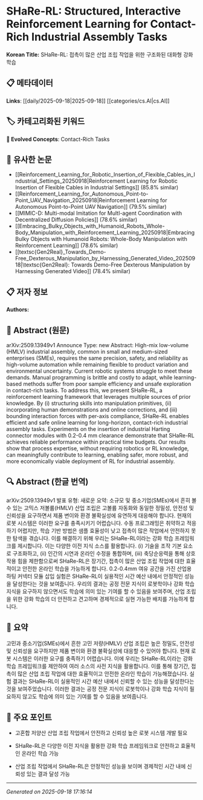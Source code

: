 
# SHaRe-RL: Structured, Interactive Reinforcement Learning for Contact-Rich Industrial Assembly Tasks

**Korean Title:** SHaRe-RL: 접촉이 많은 산업 조립 작업을 위한 구조화된 대화형 강화 학습

## 📋 메타데이터

**Links**: [[daily/2025-09-18|2025-09-18]] [[categories/cs.AI|cs.AI]]

## 🏷️ 카테고리화된 키워드
**🚀 Evolved Concepts**: Contact-Rich Tasks

## 🔗 유사한 논문
- [[Reinforcement_Learning_for_Robotic_Insertion_of_Flexible_Cables_in_Industrial_Settings_20250918|Reinforcement Learning for Robotic Insertion of Flexible Cables in Industrial Settings]] (85.8% similar)
- [[Reinforcement_Learning_for_Autonomous_Point-to-Point_UAV_Navigation_20250918|Reinforcement Learning for Autonomous Point-to-Point UAV Navigation]] (79.5% similar)
- [[MIMIC-D: Multi-modal Imitation for MultI-agent Coordination with Decentralized Diffusion Policies]] (78.6% similar)
- [[Embracing_Bulky_Objects_with_Humanoid_Robots_Whole-Body_Manipulation_with_Reinforcement_Learning_20250918|Embracing Bulky Objects with Humanoid Robots: Whole-Body Manipulation with Reinforcement Learning]] (78.6% similar)
- [[textsc{Gen2Real}_Towards_Demo-Free_Dexterous_Manipulation_by_Harnessing_Generated_Video_20250918|\textsc{Gen2Real}: Towards Demo-Free Dexterous Manipulation by Harnessing Generated Video]] (78.4% similar)

## 📋 저자 정보

**Authors:** 

## 📄 Abstract (원문)

arXiv:2509.13949v1 Announce Type: new 
Abstract: High-mix low-volume (HMLV) industrial assembly, common in small and medium-sized enterprises (SMEs), requires the same precision, safety, and reliability as high-volume automation while remaining flexible to product variation and environmental uncertainty. Current robotic systems struggle to meet these demands. Manual programming is brittle and costly to adapt, while learning-based methods suffer from poor sample efficiency and unsafe exploration in contact-rich tasks. To address this, we present SHaRe-RL, a reinforcement learning framework that leverages multiple sources of prior knowledge. By (i) structuring skills into manipulation primitives, (ii) incorporating human demonstrations and online corrections, and (iii) bounding interaction forces with per-axis compliance, SHaRe-RL enables efficient and safe online learning for long-horizon, contact-rich industrial assembly tasks. Experiments on the insertion of industrial Harting connector modules with 0.2-0.4 mm clearance demonstrate that SHaRe-RL achieves reliable performance within practical time budgets. Our results show that process expertise, without requiring robotics or RL knowledge, can meaningfully contribute to learning, enabling safer, more robust, and more economically viable deployment of RL for industrial assembly.

## 🔍 Abstract (한글 번역)

arXiv:2509.13949v1 발표 유형: 새로운
요약: 소규모 및 중소기업(SMEs)에서 흔히 볼 수 있는 고믹스 저볼륨(HMLV) 산업 조립은 고볼륨 자동화와 동일한 정밀성, 안전성 및 신뢰성을 요구하면서 제품 변이와 환경 불확실성에 유연하게 대응해야 합니다. 현재의 로봇 시스템은 이러한 요구를 충족시키기 어렵습니다. 수동 프로그래밍은 취약하고 적응하기 어렵지만, 학습 기반 방법은 샘플 효율성이 낮고 접촉이 많은 작업에서 안전하지 못한 탐색을 겪습니다. 이를 해결하기 위해 우리는 SHaRe-RL이라는 강화 학습 프레임워크를 제시합니다. 이는 다양한 이전 지식 소스를 활용합니다. (i) 기술을 조작 기본 요소로 구조화하고, (ii) 인간의 시연과 온라인 수정을 통합하며, (iii) 축당순응력을 통해 상호 작용 힘을 제한함으로써 SHaRe-RL은 장기간, 접촉이 많은 산업 조립 작업에 대한 효율적이고 안전한 온라인 학습을 가능하게 합니다. 0.2-0.4mm 여유 공간을 가진 산업용 하팅 커넥터 모듈 삽입 실험은 SHaRe-RL이 실용적인 시간 예산 내에서 안정적인 성능을 달성한다는 것을 보여줍니다. 우리의 결과는 공정 전문 지식이 로봇학이나 강화 학습 지식을 요구하지 않으면서도 학습에 의미 있는 기여를 할 수 있음을 보여주며, 산업 조립을 위한 강화 학습의 더 안전하고 견고하며 경제적으로 실현 가능한 배치를 가능하게 합니다.

## 📝 요약

고민과 중소기업(SMEs)에서 흔한 고민 저량(HMLV) 산업 조립은 높은 정밀도, 안전성 및 신뢰성을 요구하지만 제품 변이와 환경 불확실성에 대응할 수 있어야 합니다. 현재 로봇 시스템은 이러한 요구를 충족하기 어렵습니다. 이에 우리는 SHaRe-RL이라는 강화 학습 프레임워크를 제안하여 여러 소스의 사전 지식을 활용합니다. 이를 통해 장기간, 접촉이 많은 산업 조립 작업에 대한 효율적이고 안전한 온라인 학습이 가능해졌습니다. 실험 결과는 SHaRe-RL이 실용적인 시간 예산 내에서 신뢰할 수 있는 성능을 달성한다는 것을 보여주었습니다. 이러한 결과는 공정 전문 지식이 로봇학이나 강화 학습 지식이 필요하지 않고도 학습에 의미 있는 기여를 할 수 있음을 보여줍니다.

## 🎯 주요 포인트

- 고혼합 저양산 산업 조립 작업에서 안전하고 신뢰성 높은 로봇 시스템 개발 필요

- SHaRe-RL은 다양한 이전 지식을 활용한 강화 학습 프레임워크로 안전하고 효율적인 온라인 학습 가능

- 산업 조립 작업에서 SHaRe-RL은 안정적인 성능을 보이며 경제적인 시간 내에 신뢰성 있는 결과 달성 가능

---

*Generated on 2025-09-18 17:16:14*